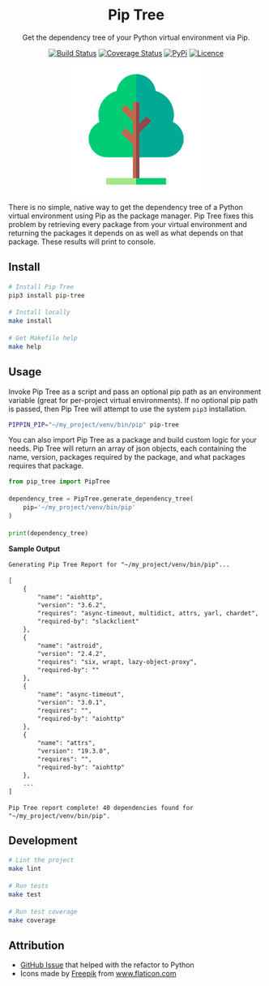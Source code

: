 <div align="center">

# Pip Tree

Get the dependency tree of your Python virtual environment via Pip.

[![Build Status](https://travis-ci.com/Justintime50/pip-tree.svg?branch=main)](https://travis-ci.com/Justintime50/pip-tree)
[![Coverage Status](https://coveralls.io/repos/github/Justintime50/pip-tree/badge.svg?branch=main)](https://coveralls.io/github/Justintime50/pip-tree?branch=main)
[![PyPi](https://img.shields.io/pypi/v/pip-tree)](https://pypi.org/project/pip-tree/)
[![Licence](https://img.shields.io/github/license/justintime50/pip-tree)](LICENSE)

<img src="assets/showcase.png" alt="Showcase">

</div>

There is no simple, native way to get the dependency tree of a Python virtual environment using Pip as the package manager. Pip Tree fixes this problem by retrieving every package from your virtual environment and returning the packages it depends on as well as what depends on that package. These results will print to console.

## Install

```bash
# Install Pip Tree
pip3 install pip-tree

# Install locally
make install

# Get Makefile help
make help
```

## Usage

Invoke Pip Tree as a script and pass an optional pip path as an environment variable (great for per-project virtual environments). If no optional pip path is passed, then Pip Tree will attempt to use the system `pip3` installation.

```bash
PIPPIN_PIP="~/my_project/venv/bin/pip" pip-tree
```

You can also import Pip Tree as a package and build custom logic for your needs. Pip Tree will return an array of json objects, each containing the name, version, packages required by the package, and what packages requires that package.

```python
from pip_tree import PipTree

dependency_tree = PipTree.generate_dependency_tree(
    pip='~/my_project/venv/bin/pip'
)

print(dependency_tree)
```

**Sample Output**

```
Generating Pip Tree Report for "~/my_project/venv/bin/pip"...

[
    {
        "name": "aiohttp",
        "version": "3.6.2",
        "requires": "async-timeout, multidict, attrs, yarl, chardet",
        "required-by": "slackclient"
    },
    {
        "name": "astroid",
        "version": "2.4.2",
        "requires": "six, wrapt, lazy-object-proxy",
        "required-by": ""
    },
    {
        "name": "async-timeout",
        "version": "3.0.1",
        "requires": "",
        "required-by": "aiohttp"
    },
    {
        "name": "attrs",
        "version": "19.3.0",
        "requires": "",
        "required-by": "aiohttp"
    },
    ...
]

Pip Tree report complete! 40 dependencies found for "~/my_project/venv/bin/pip".
```

## Development

```bash
# Lint the project
make lint

# Run tests
make test

# Run test coverage
make coverage
```

## Attribution

- [GitHub Issue](https://github.com/pypa/pip/issues/5261#issuecomment-388173430) that helped with the refactor to Python
- Icons made by <a href="https://www.flaticon.com/authors/freepik" title="Freepik">Freepik</a> from <a href="https://www.flaticon.com/" title="Flaticon"> www.flaticon.com</a>
